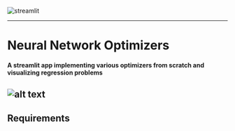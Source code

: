 ![streamlit](https://aws1.discourse-cdn.com/business7/uploads/streamlit/original/2X/8/8cb5b6c0e1fe4e4ebfd30b769204c0d30c332fec.png)
******************

# Neural Network Optimizers
#### A streamlit app implementing various optimizers from scratch and visualizing regression problems

![alt text](https://github.com/SRP457/Streamlit/blob/main/Demo.PNG?raw=true)
-------------------
## Requirements
